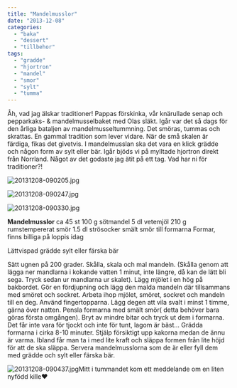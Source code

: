```yaml
---
title: "Mandelmusslor"
date: "2013-12-08"
categories: 
  - "baka"
  - "dessert"
  - "tillbehor"
tags: 
  - "gradde"
  - "hjortron"
  - "mandel"
  - "smor"
  - "sylt"
  - "tumma"
---
```


Åh, vad jag älskar traditioner! Pappas förskinka, vår knärullade senap och pepparkaks- & mandelmusselbaket med Olas släkt. Igår var det så dags för den årliga bataljen av mandelmusseltummning. Det smöras, tummas och skrattas. En gammal tradition som lever vidare. När de små skalen är färdiga, fikas det givetvis. I mandelmusslan ska det vara en klick grädde och någon form av sylt eller bär. Igår bjöds vi på mylltade hjortron direkt från Norrland. Något av det godaste jag ätit på ett tag. Vad har ni för traditioner?!  
  
![20131208-090205.jpg](/static/img/20131208-090205.jpg)
  
![20131208-090247.jpg](/static/img/20131208-090247.jpg)
  
![20131208-090330.jpg](/static/img/20131208-090330.jpg)

**Mandelmusslor** ca 45 st 100 g sötmandel 5 dl vetemjöl 210 g rumstempererat smör 1.5 dl strösocker smält smör till formarna Formar, finns billiga på loppis idag

Lättvispad grädde sylt eller färska bär

Sätt ugnen på 200 grader. Skålla, skala och mal mandeln. (Skålla genom att lägga ner mandlarna i kokande vatten 1 minut, inte längre, då kan de lätt bli sega. Tryck sedan ur mandlarna ur skalet). Lägg mjölet i en hög på bakbordet. Gör en fördjupning och lägg den malda mandeln där tillsammans med smöret och sockret. Arbeta ihop mjölet, smöret, sockret och mandeln till en deg. Använd fingertopparna. Lägg degen att vila svalt i minst 1 timme, gärna över natten. Pensla formarna med smält smör( detta behöver bara göras första omgången). Bryt av mindre bitar och tryck ut dem i formarna. Det får inte vara för tjockt och inte för tunt, lagom är bäst... Grädda formarna i cirka 8-10 minuter. Stjälp försiktigt upp kakorna medan de ännu är varma. Ibland får man ta i med lite kraft och släppa formen från lite höjd för att de ska släppa. Servera mandelmusslorna som de är eller fyll dem med grädde och sylt eller färska bär.  
  
![20131208-090437.jpg](/static/img/20131208-090437.jpg)Mitt i tummandet kom ett meddelande om en liten nyfödd kille❤
